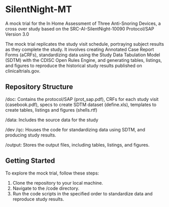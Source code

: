 # SilentNight-MT

A mock trial for the In Home Assessment of Three Anti-Snoring Devices, a cross over study based on the SRC-AI-SilentNight-10090 Protocol/SAP Version 3.0 

The mock trial replicates the study visit schedule, portraying subject results as they complete the study. It involves creating Annotated Case Report Forms (aCRFs), standardizing data using the Study Data Tabulation Model (SDTM) with the CDISC Open Rules Engine, and generating tables, listings, and figures to reproduce the historical study results published on clinicaltrials.gov.

## Repository Structure
/doc: Contains the protocol/SAP (prot_sap.pdf), CRFs for each study visit (casebook.pdf), specs to create SDTM dataset (define.xls), templates to create tables, listings and figures (shells.rtf)  

/data: Includes the source data for the study

/dev /qc:  Houses the code for standardizing data using SDTM, and producing study results.

/output: Stores the output files, including tables, listings, and figures.

## Getting Started
To explore the mock trial, follow these steps:

1. Clone the repository to your local machine.
2. Navigate to the /code directory.
3. Run the code scripts in the specified order to standardize data and reproduce study results.


